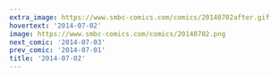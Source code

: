 ```yaml
---
extra_image: https://www.smbc-comics.com/comics/20140702after.gif
hovertext: '2014-07-02'
image: https://www.smbc-comics.com/comics/20140702.png
next_comic: '2014-07-03'
prev_comic: '2014-07-01'
title: '2014-07-02'
---
```


